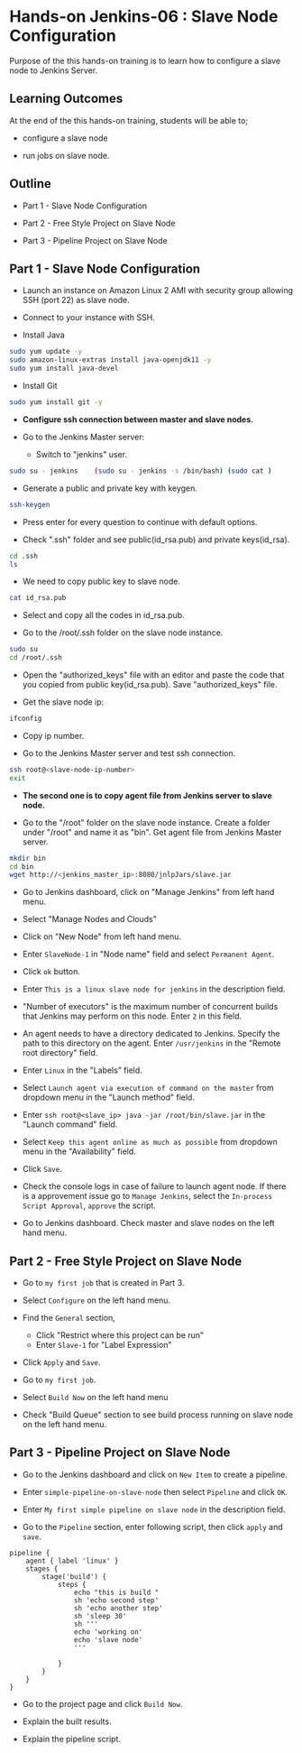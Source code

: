 # Hands-on Jenkins-06 : Slave Node ConfigurationPurpose of the this hands-on training is to learn how to configure a slave node to Jenkins Server. ## Learning OutcomesAt the end of the this hands-on training, students will be able to;- configure a slave node- run jobs on slave node.## Outline- Part 1 - Slave Node Configuration- Part 2 - Free Style Project on Slave Node- Part 3 - Pipeline Project on Slave Node## Part 1 - Slave Node Configuration- Launch an instance on Amazon Linux 2 AMI with security group allowing SSH (port 22) as slave node.- Connect to your instance with SSH.- Install Java  ```bashsudo yum update -ysudo amazon-linux-extras install java-openjdk11 -ysudo yum install java-devel ```- Install Git  ```bashsudo yum install git -y```- **Configure ssh connection between master and slave nodes.**- Go to the Jenkins Master server:   - Switch to "jenkins" user.```bashsudo su - jenkins    (sudo su - jenkins -s /bin/bash) (sudo cat )```  - Generate a public and private key with keygen.```bashssh-keygen```  - Press enter for every question to continue with default options.   - Check ".ssh" folder and see public(id_rsa.pub) and private keys(id_rsa). ```bashcd .sshls```  - We need to copy public key to slave node.```bashcat id_rsa.pub```  - Select and copy all the codes in id_rsa.pub.- Go to the /root/.ssh folder on the slave node instance.```bashsudo sucd /root/.ssh```- Open the "authorized_keys" file with an editor and paste the code that you copied from public key(id_rsa.pub). Save "authorized_keys" file.- Get the slave node ip:```bashifconfig```- Copy ip number.- Go to the Jenkins Master server and test ssh connection.```bashssh root@<slave-node-ip-number>exit```- **The second one is to copy agent file from Jenkins server to slave node.**- Go to the "/root" folder on the slave node instance. Create a folder under "/root" and name it as "bin". Get agent file from Jenkins Master server.```bashmkdir bincd binwget http://<jenkins_master_ip>:8080/jnlpJars/slave.jar```- Go to Jenkins dashboard, click on "Manage Jenkins" from left hand menu.- Select "Manage Nodes and Clouds"- Click on "New Node" from left hand menu.- Enter `SlaveNode-1` in "Node name" field and select `Permanent Agent`.- Click `ok` button.- Enter `This is a linux slave node for jenkins` in the description field.- "Number of executors" is the maximum number of concurrent builds that Jenkins may perform on this node. Enter `2` in this field.- An agent needs to have a directory dedicated to Jenkins. Specify the path to this directory on the agent. Enter `/usr/jenkins` in the "Remote root directory" field.- Enter `Linux` in the "Labels" field.- Select `Launch agent via execution of command on the master` from dropdown menu in the "Launch method" field.- Enter `ssh root@<slave_ip> java -jar /root/bin/slave.jar` in the "Launch command" field.- Select `Keep this agent online as much as possible` from dropdown menu in the "Availability" field.- Click `Save`.- Check the console logs in case of failure to launch agent node. If there is a approvement issue go to `Manage Jenkins`,  select the `In-process Script Approval`, `approve` the script.- Go to Jenkins dashboard. Check master and slave nodes on the left hand menu. ## Part 2 - Free Style Project on Slave Node- Go to `my first job` that is created in Part 3.- Select `Configure` on the left hand menu.- Find the `General` section,  - Click "Restrict where this project can be run"   - Enter `Slave-1` for "Label Expression"- Click `Apply` and `Save`.- Go to `my first job`.- Select `Build Now` on the left hand menu- Check "Build Queue" section to see build process running on slave node on the left hand menu. ## Part 3 - Pipeline Project on Slave Node- Go to the Jenkins dashboard and click on `New Item` to create a pipeline.- Enter `simple-pipeline-on-slave-node` then select `Pipeline` and click `OK`.- Enter `My first simple pipeline on slave node` in the description field.- Go to the `Pipeline` section, enter following script, then click `apply` and `save`.```textpipeline {    agent { label 'linux' }    stages {        stage('build') {            steps {                echo "this is build "                sh 'echo second step'                sh 'echo another step'                sh 'sleep 30'                sh '''                echo 'working on'                echo 'slave node'                '''                      }        }    }}```- Go to the project page and click `Build Now`.- Explain the built results.- Explain the pipeline script.